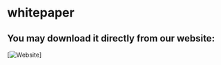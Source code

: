 # whitepaper

## You may download it directly from our website:
[![Website](http://rigoblock.com/)]
